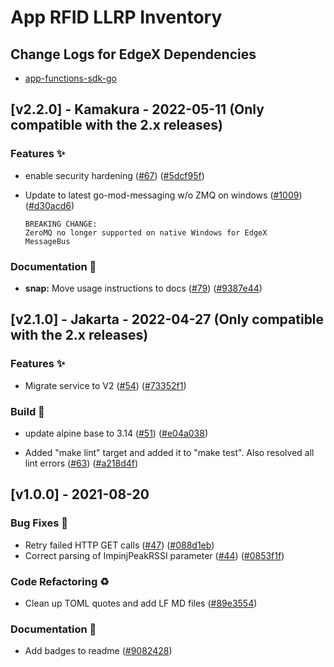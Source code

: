 # App RFID LLRP Inventory

## Change Logs for EdgeX Dependencies

- [app-functions-sdk-go](https://github.com/edgexfoundry/app-functions-sdk-go/blob/main/CHANGELOG.md)

## [v2.2.0] - Kamakura - 2022-05-11 (Only compatible with the 2.x releases)

### Features ✨

- enable security hardening ([#67](https://github.com/edgexfoundry/app-rfid-llrp-inventory/issues/67)) ([#5dcf95f](https://github.com/edgexfoundry/app-rfid-llrp-inventory/commits/5dcf95f))

- Update to latest go-mod-messaging w/o ZMQ on windows ([#1009](https://github.com/edgexfoundry/app-functions-sdk-go/issues/1009)) ([#d30acd6](https://github.com/edgexfoundry/app-functions-sdk-go/commits/d30acd6))

  ```
  BREAKING CHANGE:
  ZeroMQ no longer supported on native Windows for EdgeX
  MessageBus
  ```

### Documentation 📖

- **snap:** Move usage instructions to docs ([#79](https://github.com/edgexfoundry/app-rfid-llrp-inventory/issues/79)) ([#9387e44](https://github.com/edgexfoundry/app-rfid-llrp-inventory/commits/9387e44))

## [v2.1.0] - Jakarta - 2022-04-27 (Only compatible with the 2.x releases)

### Features ✨
- Migrate service to V2 ([#54](https://github.com/edgexfoundry/app-rfid-llrp-inventory/issues/54)) ([#73352f1](https://github.com/edgexfoundry/app-rfid-llrp-inventory/commits/73352f1))
### Build 👷
- update alpine base to 3.14 ([#51](https://github.com/edgexfoundry/app-rfid-llrp-inventory/issues/51)) ([#e04a038](https://github.com/edgexfoundry/app-rfid-llrp-inventory/commits/e04a038))

- Added "make lint" target  and added it to "make test". Also resolved all lint errors ([#63](https://github.com/edgexfoundry/app-rfid-llrp-inventory/issues/63)) ([#a218d4f](https://github.com/edgexfoundry/app-rfid-llrp-inventory/commits/a218d4f))

  <a name="v1.0.0"></a>

## [v1.0.0] - 2021-08-20
### Bug Fixes 🐛
- Retry failed HTTP GET calls ([#47](https://github.com/edgexfoundry/app-rfid-llrp-inventory/issues/47)) ([#088d1eb](https://github.com/edgexfoundry/app-rfid-llrp-inventory/commits/088d1eb))
- Correct parsing of ImpinjPeakRSSI parameter ([#44](https://github.com/edgexfoundry/app-rfid-llrp-inventory/issues/44)) ([#0853f1f](https://github.com/edgexfoundry/app-rfid-llrp-inventory/commits/0853f1f))
### Code Refactoring ♻
- Clean up TOML quotes and add LF MD files ([#89e3554](https://github.com/edgexfoundry/app-rfid-llrp-inventory/commits/89e3554))
### Documentation 📖
- Add badges to readme ([#9082428](https://github.com/edgexfoundry/app-rfid-llrp-inventory/commits/9082428))

